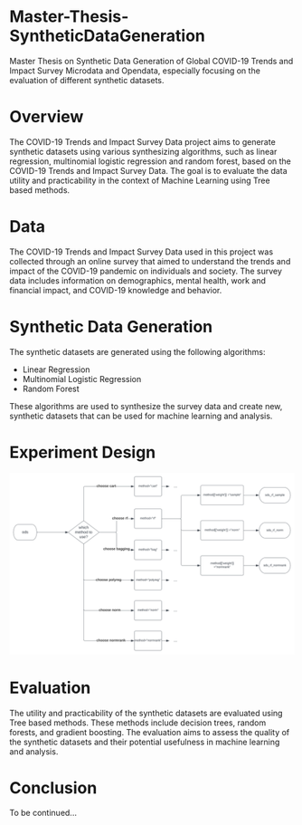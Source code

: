 # Master-Thesis-SyntheticDataGeneration
Master Thesis on Synthetic Data Generation of Global COVID-19 Trends and Impact Survey Microdata and Opendata, especially focusing on the evaluation of different synthetic datasets.

# Overview
The COVID-19 Trends and Impact Survey Data project aims to generate synthetic datasets using various synthesizing algorithms, such as linear regression, multinomial logistic regression and random forest, based on the COVID-19 Trends and Impact Survey Data. The goal is to evaluate the data utility and practicability in the context of Machine Learning using Tree based methods.

# Data
The COVID-19 Trends and Impact Survey Data used in this project was collected through an online survey that aimed to understand the trends and impact of the COVID-19 pandemic on individuals and society. The survey data includes information on demographics, mental health, work and financial impact, and COVID-19 knowledge and behavior.

# Synthetic Data Generation
The synthetic datasets are generated using the following algorithms:

- Linear Regression
- Multinomial Logistic Regression
- Random Forest

These algorithms are used to synthesize the survey data and create new, synthetic datasets that can be used for machine learning and analysis.

# Experiment Design
![My Image](https://github.com/CodeYueXiong/Master-Thesis-SyntheticDataGeneration/blob/master/workflow-of-design.svg)


# Evaluation
The utility and practicability of the synthetic datasets are evaluated using Tree based methods. These methods include decision trees, random forests, and gradient boosting. The evaluation aims to assess the quality of the synthetic datasets and their potential usefulness in machine learning and analysis.

# Conclusion
To be continued...
